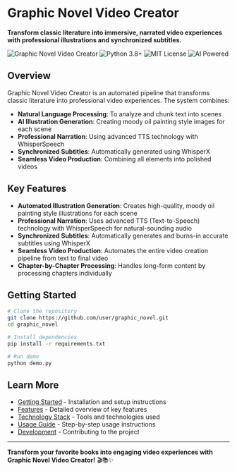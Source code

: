 










# Graphic Novel Video Creator

**Transform classic literature into immersive, narrated video experiences with professional illustrations and synchronized subtitles.**

![Graphic Novel Video Creator](https://img.shields.io/badge/Graphic%20Novel-Video%20Creator-blue?style=for-the-badge&logo=github)
![Python 3.8+](https://img.shields.io/badge/Python-3.8%2B-blue?style=for-the-badge&logo=python)
![MIT License](https://img.shields.io/badge/License-MIT-green?style=for-the-badge)
![AI Powered](https://img.shields.io/badge/AI-Powered-orange?style=for-the-badge)

## Overview

Graphic Novel Video Creator is an automated pipeline that transforms classic literature into professional video experiences. The system combines:

- **Natural Language Processing**: To analyze and chunk text into scenes
- **AI Illustration Generation**: Creating moody oil painting style images for each scene
- **Professional Narration**: Using advanced TTS technology with WhisperSpeech
- **Synchronized Subtitles**: Automatically generated using WhisperX
- **Seamless Video Production**: Combining all elements into polished videos

## Key Features

- **Automated Illustration Generation**: Creates high-quality, moody oil painting style illustrations for each scene
- **Professional Narration**: Uses advanced TTS (Text-to-Speech) technology with WhisperSpeech for natural-sounding audio
- **Synchronized Subtitles**: Automatically generates and burns-in accurate subtitles using WhisperX
- **Seamless Video Production**: Automates the entire video creation pipeline from text to final video
- **Chapter-by-Chapter Processing**: Handles long-form content by processing chapters individually

## Getting Started

```bash
# Clone the repository
git clone https://github.com/user/graphic_novel.git
cd graphic_novel

# Install dependencies
pip install -r requirements.txt

# Run demo
python demo.py
```

## Learn More

- [Getting Started](getting-started.md) - Installation and setup instructions
- [Features](features.md) - Detailed overview of key features
- [Technology Stack](tech-stack.md) - Tools and technologies used
- [Usage Guide](usage-guide.md) - Step-by-step usage instructions
- [Development](development.md) - Contributing to the project

---

**Transform your favorite books into engaging video experiences with Graphic Novel Video Creator!** 🎬📚✨








